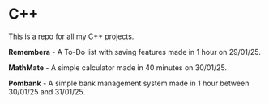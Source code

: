 # C++
This is a repo for all my C++ projects.

**Remembera** - A To-Do list with saving features made in 1 hour on 29/01/25.

**MathMate** - A simple calculator made in 40 minutes on 30/01/25.

**Pombank** - A simple bank management system made in 1 hour between 30/01/25 and 31/01/25.